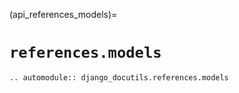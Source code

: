 (api_references_models)=

# `references.models`

```{eval-rst}
.. automodule:: django_docutils.references.models
```
